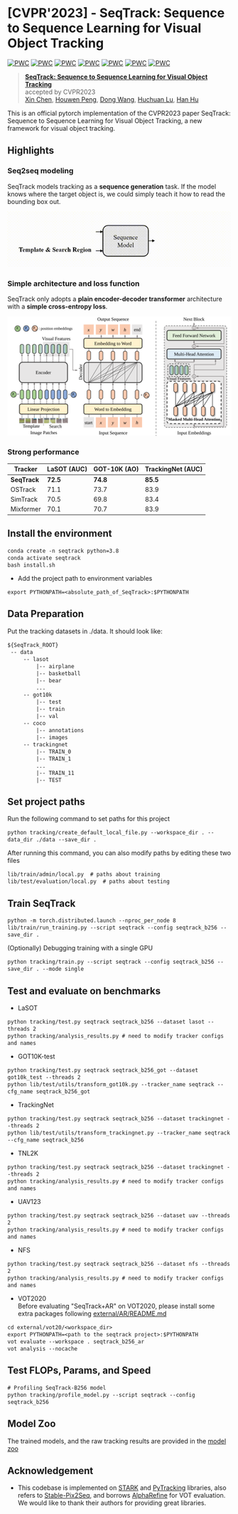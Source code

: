 # [CVPR'2023] - SeqTrack: Sequence to Sequence Learning for Visual Object Tracking

[![PWC](https://img.shields.io/endpoint.svg?url=https://paperswithcode.com/badge/seqtrack-sequence-to-sequence-learning-for/visual-object-tracking-on-tnl2k)](https://paperswithcode.com/sota/visual-object-tracking-on-tnl2k?p=seqtrack-sequence-to-sequence-learning-for)
[![PWC](https://img.shields.io/endpoint.svg?url=https://paperswithcode.com/badge/seqtrack-sequence-to-sequence-learning-for/visual-object-tracking-on-lasot)](https://paperswithcode.com/sota/visual-object-tracking-on-lasot?p=seqtrack-sequence-to-sequence-learning-for)
[![PWC](https://img.shields.io/endpoint.svg?url=https://paperswithcode.com/badge/seqtrack-sequence-to-sequence-learning-for/visual-object-tracking-on-lasot-ext)](https://paperswithcode.com/sota/visual-object-tracking-on-lasot-ext?p=seqtrack-sequence-to-sequence-learning-for)
[![PWC](https://img.shields.io/endpoint.svg?url=https://paperswithcode.com/badge/seqtrack-sequence-to-sequence-learning-for/visual-object-tracking-on-trackingnet)](https://paperswithcode.com/sota/visual-object-tracking-on-trackingnet?p=seqtrack-sequence-to-sequence-learning-for)
[![PWC](https://img.shields.io/endpoint.svg?url=https://paperswithcode.com/badge/seqtrack-sequence-to-sequence-learning-for/visual-object-tracking-on-got-10k)](https://paperswithcode.com/sota/visual-object-tracking-on-got-10k?p=seqtrack-sequence-to-sequence-learning-for)
[![PWC](https://img.shields.io/endpoint.svg?url=https://paperswithcode.com/badge/seqtrack-sequence-to-sequence-learning-for/visual-object-tracking-on-uav123)](https://paperswithcode.com/sota/visual-object-tracking-on-uav123?p=seqtrack-sequence-to-sequence-learning-for)
[![PWC](https://img.shields.io/endpoint.svg?url=https://paperswithcode.com/badge/seqtrack-sequence-to-sequence-learning-for/visual-object-tracking-on-needforspeed)](https://paperswithcode.com/sota/visual-object-tracking-on-needforspeed?p=seqtrack-sequence-to-sequence-learning-for)

> [**SeqTrack: Sequence to Sequence Learning for Visual Object Tracking**](https://arxiv.org/abs/2304.14394)<br>
> accepted by CVPR2023<br>
> [Xin Chen](https://scholar.google.com.hk/citations?user=A04HWTIAAAAJ&hl=zh-CN&oi=sr), [Houwen Peng](https://houwenpeng.com/), [Dong Wang](https://silent-chen.github.io/), [Huchuan Lu](https://ice.dlut.edu.cn/lu/), [Han Hu](https://ancientmooner.github.io/
)


This is an official pytorch implementation of the CVPR2023 paper SeqTrack: Sequence to Sequence Learning for Visual Object Tracking, a new framework for visual object tracking.




## Highlights
### Seq2seq modeling
SeqTrack models tracking as a **sequence generation** task. If the model knows where the target object is, we could simply teach it how to read the bounding box out.

![SeqTrack_pipeline](tracking/pipeline.gif)

### Simple architecture and loss function
SeqTrack only adopts a **plain encoder-decoder transformer** architecture with a **simple cross-entropy loss**.

![SeqTrack_Framework](tracking/Framework.png)

### Strong performance
| Tracker      | LaSOT (AUC) | GOT-10K (AO) | TrackingNet (AUC) |
|--------------|-------------|--------------|-------------------|
| **SeqTrack** | **72.5**    | **74.8**     | **85.5**          |
| OSTrack      | 71.1        | 73.7         | 83.9              |
| SimTrack     | 70.5        | 69.8         | 83.4              |
| Mixformer    | 70.1        | 70.7         | 83.9              |

## Install the environment
```
conda create -n seqtrack python=3.8
conda activate seqtrack
bash install.sh
```

* Add the project path to environment variables
```
export PYTHONPATH=<absolute_path_of_SeqTrack>:$PYTHONPATH
```

## Data Preparation
Put the tracking datasets in ./data. It should look like:
   ```
   ${SeqTrack_ROOT}
    -- data
        -- lasot
            |-- airplane
            |-- basketball
            |-- bear
            ...
        -- got10k
            |-- test
            |-- train
            |-- val
        -- coco
            |-- annotations
            |-- images
        -- trackingnet
            |-- TRAIN_0
            |-- TRAIN_1
            ...
            |-- TRAIN_11
            |-- TEST
   ```
## Set project paths
Run the following command to set paths for this project
```
python tracking/create_default_local_file.py --workspace_dir . --data_dir ./data --save_dir .
```
After running this command, you can also modify paths by editing these two files
```
lib/train/admin/local.py  # paths about training
lib/test/evaluation/local.py  # paths about testing
```

## Train SeqTrack
```
python -m torch.distributed.launch --nproc_per_node 8 lib/train/run_training.py --script seqtrack --config seqtrack_b256 --save_dir .
```

(Optionally) Debugging training with a single GPU
```
python tracking/train.py --script seqtrack --config seqtrack_b256 --save_dir . --mode single
```


## Test and evaluate on benchmarks

- LaSOT
```
python tracking/test.py seqtrack seqtrack_b256 --dataset lasot --threads 2
python tracking/analysis_results.py # need to modify tracker configs and names
```
- GOT10K-test
```
python tracking/test.py seqtrack seqtrack_b256_got --dataset got10k_test --threads 2
python lib/test/utils/transform_got10k.py --tracker_name seqtrack --cfg_name seqtrack_b256_got
```
- TrackingNet
```
python tracking/test.py seqtrack seqtrack_b256 --dataset trackingnet --threads 2
python lib/test/utils/transform_trackingnet.py --tracker_name seqtrack --cfg_name seqtrack_b256
```
- TNL2K
```
python tracking/test.py seqtrack seqtrack_b256 --dataset trackingnet --threads 2
python tracking/analysis_results.py # need to modify tracker configs and names
```
- UAV123
```
python tracking/test.py seqtrack seqtrack_b256 --dataset uav --threads 2
python tracking/analysis_results.py # need to modify tracker configs and names
```
- NFS
```
python tracking/test.py seqtrack seqtrack_b256 --dataset nfs --threads 2
python tracking/analysis_results.py # need to modify tracker configs and names
```
- VOT2020  
Before evaluating "SeqTrack+AR" on VOT2020, please install some extra packages following [external/AR/README.md](external/AR/README.md)
```
cd external/vot20/<workspace_dir>
export PYTHONPATH=<path to the seqtrack project>:$PYTHONPATH
vot evaluate --workspace . seqtrack_b256_ar
vot analysis --nocache
```


## Test FLOPs, Params, and Speed
```
# Profiling SeqTrack-B256 model
python tracking/profile_model.py --script seqtrack --config seqtrack_b256
```

## Model Zoo
The trained models, and the raw tracking results are provided in the [model zoo](MODEL_ZOO.md)

## Acknowledgement
* This codebase is implemented on [STARK](https://github.com/researchmm/Stark) and [PyTracking](https://github.com/visionml/pytracking) libraries, also refers to [Stable-Pix2Seq](https://github.com/gaopengcuhk/Stable-Pix2Seq), and borrows [AlphaRefine](https://github.com/MasterBin-IIAU/AlphaRefine) for VOT evaluation. 
We would like to thank their authors for providing great libraries.



